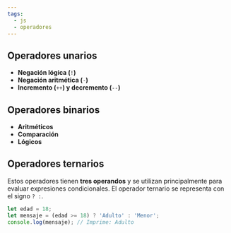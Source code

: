 ```yaml
---
tags:
  - js
  - operadores
---
```

## Operadores unarios

- **Negación lógica (**`!`**)**
- **Negación aritmética (**`-`**)**
- **Incremento (**`++`**) y decremento (**`--`**)**

## Operadores binarios

- **Aritméticos**
- **Comparación**
- **Lógicos**

## Operadores ternarios

Estos operadores tienen **tres operandos** y se utilizan principalmente para evaluar expresiones condicionales. El operador ternario se representa con el signo `? :`.

```js
let edad = 18;
let mensaje = (edad >= 18) ? 'Adulto' : 'Menor';
console.log(mensaje); // Imprime: Adulto
```